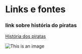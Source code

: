 
# Links e fontes
### link sobre história do piratas

[História dos piratas](https://g1.globo.com/Sites/Especiais/Noticias/0,,MUL882461-16107,00-PIRATAS+JA+FORAM+FUNCIONARIOS+DE+REIS+EM+ACOES+NOS+MARES.html)

![This is an image](https://g1.globo.com/Noticias/Mundo/foto/0,,16013012-FMMP,00.jpg)







